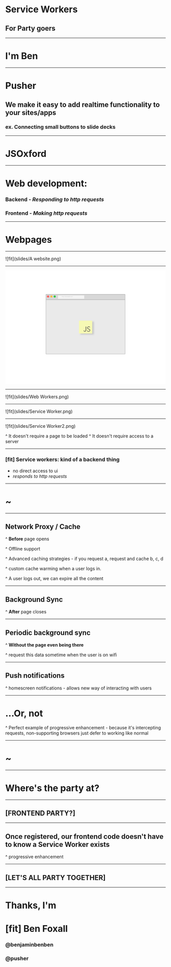 
# Service Workers
## For Party goers

---

# I'm Ben

---

# Pusher

## We make it easy to add realtime functionality to your sites/apps

### ex. Connecting small buttons to slide decks


---

# JSOxford

---

# Web development:

### Backend - _Responding to http requests_

### Frontend - _Making http requests_


<!--

# JSOxford

---

# JSOxford :boom: PHPOxford

---

# JSOxford ❤️ PHPOxford

---

> We’re excited to be joining forces with @JSOxford for this month’s meetup. No left-pad jokes, people 🙂

- @phpoxford

-->

---

# Webpages

---

![fit](slides/A website.png)

---

![fit](slides/Hello.png)

---

![fit](slides/Web Workers.png)

---

![fit](slides/Service Worker.png)

---

![fit](slides/Service Worker2.png)

^ It doesn't require a page to be loaded
^ It doesn't require access to a server


---

### [fit] Service workers: kind of a backend thing

* no direct access to ui
* _responds to http requests_

<!--

---

## Javascript

* single threaded
* shares UI thread

---

## WebWorkers

```js
var worker = new Worker('/worker.js')

worker.postMessage({action: 'how-many-cats', data: img}, [img])
worker.addEventListener('message', m => {
  alert(m + " cats")
})
```

---

## ServiceWorkers

```js
navigator.serviceWorker.register('/service-worker.js')
```

-->

---

# ~

---

## Network Proxy / Cache

^ **Before** page opens

^ Offline support

^ Advanced caching strategies - if you request a, request and cache b, c, d

^ custom cache warming when a user logs in.

^ A user logs out, we can expire all the content

---

## Background Sync

^ **After** page closes

---

## Periodic background sync

^ **Without the page even being there**

^ request this data sometime when the user is on wifi

---

## Push notifications

^ homescreen notifications - allows new way of interacting with users

---

# …Or, not

^ Perfect example of progressive enhancement - because it's intercepting requests, non-supporting browsers just defer to working like normal

---

# ~

---

# Where's the party at?

---

## [FRONTEND PARTY?]

---

## Once registered, our frontend code doesn't have to know a Service Worker exists

^ progressive enhancement


---

## [LET'S ALL PARTY TOGETHER]

<!-- ---
* react / angular / jquery / gulp / grunt / brocolli-less
* It can be challenging
* It opens up new things to do -->


---

# Thanks, I'm

# [fit] Ben Foxall

### @benjaminbenben

### @pusher
